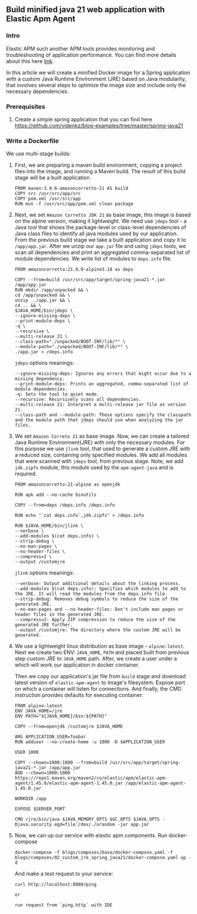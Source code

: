 ## Build minified java 21 web application with Elastic Apm Agent
### Intro
Elastic APM such another APM tools provides monitoring and troubleshooting of application performance.
You can find more details about this here [link](https://www.elastic.co/blog/monitoring-java-applications-and-getting-started-with-the-elastic-apm-java-agent).

In this article we will create a minified Docker image for a 
Spring application with a custom Java Runtime Environment (JRE) 
based on Java modularity, that involves several steps to optimize 
the image size and include only the necessary dependencies.

### Prerequisites

1. Create a simple spring application that you can find here
   https://github.com/videnkz/blog-examples/tree/master/spring-java21

### Write a Dockerfile
   We use multi-stage builds:

1. First, we are preparing a maven build environment,
   copying a project files into the image, and running a Maven build.
   The result of this build stage will be a built application

   ```
   FROM maven:3.9.6-amazoncorretto-21 AS build
   COPY src /usr/src/app/src
   COPY pom.xml /usr/src/app
   RUN mvn -f /usr/src/app/pom.xml clean package
   ```

2. Next, we set `Amazon Corretto JDK 21` as base image, this image is 
   based on the alpine version, making it lightweight.
   We need use `jdeps` tool - a Java tool that shows the package-level or class-level dependencies
   of Java class files to identify all java modules used by our application.
   From the previous build stage we take a built application and copy it to
   `/app/app.jar`.
   After we unzip our `app.jar` file and using `jdeps` tools, we scan all
   dependencies and print an aggregated comma-separated list of module dependencies.
   We write list of modules to `deps.info` file.
   ```
   FROM amazoncorretto:21.0.0-alpine3.18 as deps

   COPY --from=build /usr/src/app/target/spring-java21-*.jar /app/app.jar
   RUN mkdir /app/unpacked && \
   cd /app/unpacked && \
   unzip ../app.jar && \
   cd .. && \
   $JAVA_HOME/bin/jdeps \
   --ignore-missing-deps \
   --print-module-deps \
   -q \
   --recursive \
   --multi-release 21 \
   --class-path="./unpacked/BOOT-INF/lib/*" \
   --module-path="./unpacked/BOOT-INF/lib/*" \
   ./app.jar > /deps.info
   ```
   `jdeps` options meanings:
   ```
   --ignore-missing-deps: Ignores any errors that might occur due to a missing dependency.
   --print-module-deps: Prints an aggregated, comma-separated list of module dependencies.
   -q: Sets the tool to quiet mode.
   --recursive: Recursively scans all dependencies.
   --multi-release 21: Interpret a multi-release jar file as version 21.
   --class-path and --module-path: These options specify the classpath and the module path that jdeps should use when analyzing the jar files.
   ```
3. We set `Amazon Correto 21` as base image.
   Now, we can create a tailored Java Runtime Environment(JRE)
   with only the necessary modules.
   For this purpose we use `jlink` tool, that used to generate
   a custom JRE with a reduced size, containing only specified 
   modules.
   We add all modules that were scanned with `jdeps` tool, from 
   previous stage. Note, we add `jdk.zipfs` module, this module
   used by the `apm-agent-java` and is required.

   ```
   FROM amazoncorretto:21-alpine as openjdk

   RUN apk add --no-cache binutils
   
   COPY --from=deps /deps.info /deps.info
   
   RUN echo "`cat deps.info`,jdk.zipfs" > /deps.info
   
   RUN $JAVA_HOME/bin/jlink \
   --verbose \
   --add-modules $(cat deps.info) \
   --strip-debug \
   --no-man-pages \
   --no-header-files \
   --compress=2 \
   --output /customjre
   ```
   
   `jlink` options meanings:
   ```
   --verbose: Output additional details about the linking process.
   --add-modules $(cat deps.info): Specifies which modules to add to the JRE. It will read the modules from the deps.info file.
   --strip-debug: Removes debug symbols to reduce the size of the generated JRE.
   --no-man-pages and --no-header-files: Don't include man pages or header files in the generated JRE.
   --compress=2: Apply ZIP compression to reduce the size of the generated JRE further.
   --output /customjre: The directory where the custom JRE will be generated.
   ```

4. We use a lightweight linux distribution as base image - `alpine:latest`.
   Next we create two ENV: `JAVA_HOME`, `PATH` and placed
   built from previous step custom JRE to `JAVA_HOME` path.
   After, we create a user under a which will work our application
   in docker container.
   
   Then we copy our application's jar file from `build` stage
   and download latest version of `elastic-apm-agent` to image's filesystem.
   Expose port on which a container will listen for connections.
   And finally, the CMD instruction provides defaults for
   executing container:

   ```
   FROM alpine:latest
   ENV JAVA_HOME=/jre
   ENV PATH="${JAVA_HOME}/bin:${PATH}"
   
   COPY --from=openjdk /customjre $JAVA_HOME
   
   ARG APPLICATION_USER=foobar
   RUN adduser --no-create-home -u 1000 -D $APPLICATION_USER
   
   USER 1000
   
   COPY --chown=1000:1000 --from=build /usr/src/app/target/spring-java21-*.jar /app/app.jar
   ADD --chown=1000:1000 https://repo1.maven.org/maven2/co/elastic/apm/elastic-apm-agent/1.45.0/elastic-apm-agent-1.45.0.jar /app/elastic-apm-agent-1.45.0.jar
   
   WORKDIR /app
   
   EXPOSE $SERVER_PORT
   
   CMD /jre/bin/java $JAVA_MEMORY_OPTS $GC_OPTS $JAVA_OPTS -Djava.security.egd=file:/dev/./urandom -jar app.jar
   ```

4. Now, we can up our service with elastic apm components.
   Run docker-compose 
   ```
   docker-compose -f blogs/composes/base/docker-compose.yaml -f blogs/composes/02_custom_jre_spring_java21/docker-compose.yaml up -d
   ```
   And make a test request to your service:
   ```
   curl http://localhost:8080/ping

   or
   
   run request from `ping.http` with IDE
   ```

